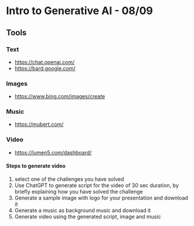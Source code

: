 # Intro to Generative AI - 08/09

## Tools

### Text

- <https://chat.openai.com/>
- <https://bard.google.com/>

### Images

- <https://www.bing.com/images/create>

### Music

- <https://mubert.com/>

### Video

- <https://lumen5.com/dashboard/>

#### Steps to generate video

1. select one of the challenges you have solved
2. Use ChatGPT to generate script for the video of 30 sec duration, by briefly explaining how you have solved the challenge
3. Generate a sample image with logo for your presentation and download it
4. Generate a music as background music and download it
5. Generate video using the generated script, image and music
